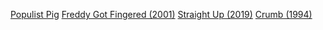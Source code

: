 [Populist Pig](2020-09-23-populist-pig.md)
[Freddy Got Fingered (2001)](2020-09-15-freddy-got-fingered.md)
[Straight Up (2019)](2020-09-11-straight-up.md)
[Crumb (1994)](2020-09-09-crumb.md)